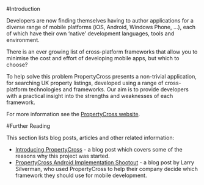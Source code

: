#Introduction

Developers are now finding themselves having to author applications for a diverse range of mobile platforms (iOS, Android, Windows Phone, …), each of which have their own ‘native’ development languages, tools and environment.

There is an ever growing list of cross-platform frameworks that allow you to minimise the cost and effort of developing mobile apps, but which to choose?

To help solve this problem PropertyCross presents a non-trivial application, for searching UK property listings, developed using a range of cross-platform technologies and frameworks. Our aim is to provide developers with a practical insight into the strengths and weaknesses of each framework.

For more information see the [PropertyCross website](http://propertycross.com).

#Further Reading

This section lists blog posts, articles and other related information:

* [Introducing PropertyCross](http://www.scottlogic.co.uk/blog/colin/2012/12/introducing-propertycross-helping-you-select-a-cross-platform-mobile-framework/) - a blog post which covers some of the reasons why this project was started.
* [PropertyCross Android Implementation Shootout](http://blog.trackabout.com/2013/03/05/propertycross-android-implementation-shootout/) - a blog post by Larry Silverman, who used PropertyCross to help their company decide which framework they should use for mobile development.
